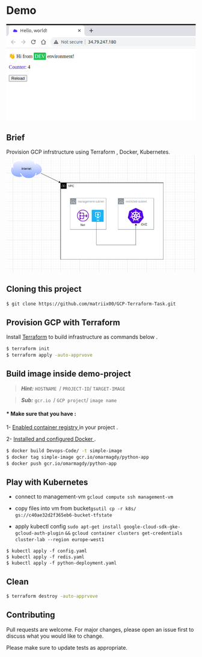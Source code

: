 # Demo
![Image](./myapp.png)

## Brief
Provision GCP infrstructure using Terraform , Docker, Kubernetes.
![Image](./task.png)
## Cloning this project
```bash
$ git clone https://github.com/matriix00/GCP-Terraform-Task.git
```

##  Provision  GCP with Terraform


Install [Terraform](https://developer.hashicorp.com/terraform/tutorials/aws-get-started/install-cli) to build infrastructure as commands below .

```bash
$ terraform init 
$ terraform apply -auto-apprvove
```

## Build image inside demo-project
> **_Hint:_**  ```HOSTNAME ```/ ``` PROJECT-ID ```/ ```TARGET-IMAGE ```

> **_Sub:_** ```gcr.io ```/ ``` GCP project ```/ ```image name ```

#### *  Make sure that you have :
1- [Enabled container registry ](https://cloud.google.com/container-registry/docs/enable-service) in your project .

2- [Installed and configured Docker ](https://cloud.google.com/container-registry/docs/advanced-authentication).

```bash
$ docker build Devops-Code/ -t simple-image
$ docker tag simple-image gcr.io/omarmagdy/python-app
$ docker push gcr.io/omarmagdy/python-app
```
## Play with Kubernetes 
- connect to management-vm
```gcloud compute ssh management-vm ```

 - copy files into vm from bucket```gsutil cp -r k8s/ gs://c40ae32d2f365eb6-bucket-tfstate```
- apply kubectl config 
```sudo apt-get install google-cloud-sdk-gke-gcloud-auth-plugin```
```&&```
```gcloud container clusters get-credentials cluster-lab --region europe-west1```
```
$ kubectl apply -f config.yaml
$ kubectl apply -f redis.yaml
$ kubectl apply -f python-deployment.yaml
```
## Clean 
```bash
$ terraform destroy -auto-apprvove
```
## Contributing
Pull requests are welcome. For major changes, please open an issue first to discuss what you would like to change.

Please make sure to update tests as appropriate.
